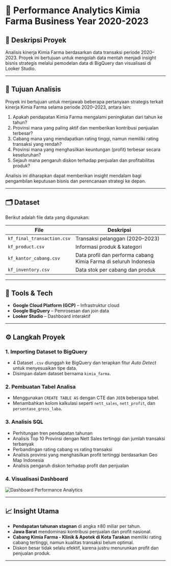 # 💊 Performance Analytics Kimia Farma Business Year 2020-2023

## 📌 Deskripsi Proyek
Analisis kinerja Kimia Farma berdasarkan data transaksi periode 2020–2023. Proyek ini bertujuan untuk mengolah data mentah menjadi insight bisnis strategis melalui pemodelan data di BigQuery dan visualisasi di Looker Studio.

---

## 🎯 Tujuan Analisis
Proyek ini bertujuan untuk menjawab beberapa pertanyaan strategis terkait kinerja Kimia Farma selama periode 2020–2023, antara lain:

1. Apakah pendapatan Kimia Farma mengalami peningkatan dari tahun ke tahun?
2. Provinsi mana yang paling aktif dan memberikan kontribusi penjualan terbesar?
3. Cabang mana yang mendapatkan rating tinggi, namun memiliki rating transaksi yang rendah?
4. Provinsi mana yang menghasilkan keuntungan (profit) terbesar secara keseluruhan?
5. Sejauh mana pengaruh diskon terhadap penjualan dan profitabilitas produk?

Analisis ini diharapkan dapat memberikan insight mendalam bagi pengambilan keputusan bisnis dan perencanaan strategi ke depan.

---

## 🗂️ Dataset
Berikut adalah file data yang digunakan:

| File | Deskripsi |
|------|-----------|
| `kf_final_transaction.csv` | Transaksi pelanggan (2020–2023) |
| `kf_product.csv` | Informasi produk & kategori |
| `kf_kantor_cabang.csv` |  Data profil dan performa cabang Kimia Farma di seluruh Indonesia |
| `kf_inventory.csv` | Data stok per cabang dan produk |

---

## 🧰 Tools & Tech
- **Google Cloud Platform (GCP)** – Infrastruktur cloud
- **Google BigQuery** – Pemrosesan dan join data
- **Looker Studio** – Dashboard interaktif
  
---

## ⚙️ Langkah Proyek

### 1. Importing Dataset to BigQuery
- 4 Dataset `.csv` diunggah ke BigQuery dan terapkan fitur _Auto Detect_ untuk menyesuaikan tipe data.
- Disimpan dalam dataset bernama `kimia_farma`.

### 2. Pembuatan Tabel Analisa
- Menggunakan `CREATE TABLE AS` dengan CTE dan `JOIN` beberapa tabel.
- Menambahkan kolom kalkulasi seperti `nett_sales`, `nett_profit`, dan `persentase_gross_laba`.

### 3. Analisis SQL
- Perhitungan tren pendapatan tahunan
- Analisis Top 10 Provinsi dengan Nett Sales tertinggi dan jumlah transaksi terbanyak
- Perbandingan rating cabang vs rating transaksi
- Analisis provinsi yang menghasilkan profit tertinggi berdasarkan Geo Map Indonesia
- Analisis pengaruh diskon terhadap profit dan penjualan

### 4. Visualisasi Dashboard
![Dashboard Performance Analytics](https://github.com/user-attachments/assets/0c42a7ed-0486-4914-98d4-0e6e4ffaf0fd)

---

## 📈 Insight Utama
- **Pendapatan tahunan stagnan** di angka ±80 miliar per tahun.
- **Jawa Barat** mendominasi kontribusi penjualan dan profit nasional.
- **Cabang Kimia Farma - Klinik & Apotek di Kota Tarakan** memiliki rating cabang tertinggi, namun kualitas transaksi belum optimal.
- Diskon besar tidak selalu efektif, karena justru menurunkan profit dan penjualan produk.

---
